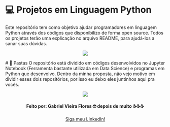 # 💻 Projetos em Linguagem Python
Este repositório tem como objetivo ajudar programadores em linguagem Python através dos códigos que disponibilizo de forma open source.
Todos os projetos terão uma explicação no arquivo README, para ajudá-los a sanar suas dúvidas.
<p align='center'>
  <img src='https://user-images.githubusercontent.com/48156370/81460839-2cb22280-917e-11ea-9b9a-f22e0af1a489.gif'>  
</p>
# 📁 Pastas
O repositório está dividido em códigos desenvolvidos no Jupyter Notebook (Ferramenta bastante utilizada em Data Science) e programas em Python que desenvolvo. 
Dentro da minha proposta, não vejo motivo em dividir esses dois repositórios, por isso eu deixo eles juntinhos aqui pra vocês. 

<p align='center'>
  <img src='https://user-images.githubusercontent.com/48156370/81835062-2c1be200-9518-11ea-8be0-d2217d61ab76.gif'>
</p>

<h4 align = "center">
Feito por: Gabriel Vieira Flores 🤓
depois de muito ☕☕☕
</h4>

<p align='center'>
  <a href='https://www.linkedin.com/in/gvieiraf/'>Siga meu LinkedIn!</a>
</p>
